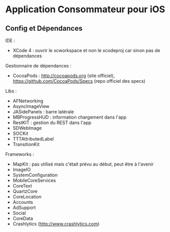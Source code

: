 Application Consommateur pour iOS
==========

## Config et Dépendances

IDE : 

- XCode 4 : ouvrir le xcworkspace et non le xcodeproj car sinon pas de dépendances


Gestionnaire de dépendances : 

- CocoaPods : http://cocoapods.org (site officiel), https://github.com/CocoaPods/Specs (repo officiel des specs)

Libs :

- AFNetworking
- AsyncImageView
- JASidePanels : barre latérale
- MBProgressHUD : information chargement dans l'app
- RestKIT : gestion du REST dans l'app
- SDWebImage
- SOCKit
- TTTAttributedLabel
- TransitionKit

Frameworks : 

- MapKit : pas utilisé mais c'était prévu au début, peut être à l'avenir
- ImageIO
- SystemConfiguration
- MobileCoreServices
- CoreText
- QuartzCore
- CoreLocation
- Accounts
- AdSupport
- Social
- CoreData
- Crashlytics (http://www.crashlytics.com)


